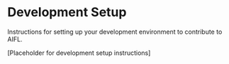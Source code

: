 # Development Setup

Instructions for setting up your development environment to contribute to AIFL.

[Placeholder for development setup instructions]
